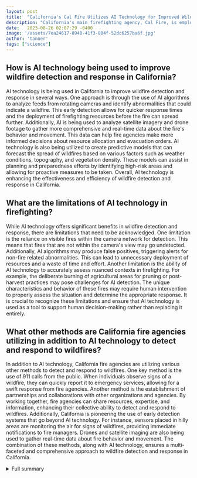 ```yaml
---
layout: post
title:  "California's Cal Fire Utilizes AI Technology for Improved Wildfire Detection"
description: "California's main firefighting agency, Cal Fire, is employing advanced AI technology to enhance their wildfire detection and response efforts. With the success of early fire detection and collaboration among firefighting agencies, the impact of AI technology is transforming the landscape of firefighting in California."
date:   2023-08-26 02:07:29 -0400
image: '/assets/7ea24617-8940-41f3-804f-52dc6257ba6f.jpg'
author: 'tanner'
tags: ["science"]
---
```


## How is AI technology being used to improve wildfire detection and response in California?
AI technology is being used in California to improve wildfire detection and response in several ways. One approach is through the use of AI algorithms to analyze feeds from rotating cameras and identify abnormalities that could indicate a wildfire. This early detection allows for quicker response times and the deployment of firefighting resources before the fire can spread further. Additionally, AI is being used to analyze satellite imagery and drone footage to gather more comprehensive and real-time data about the fire's behavior and movement. This data can help fire agencies make more informed decisions about resource allocation and evacuation orders. AI technology is also being utilized to create predictive models that can forecast the spread of wildfires based on various factors such as weather conditions, topography, and vegetation density. These models can assist in planning and preparedness efforts by identifying high-risk areas and allowing for proactive measures to be taken. Overall, AI technology is enhancing the effectiveness and efficiency of wildfire detection and response in California.

## What are the limitations of AI technology in firefighting?
While AI technology offers significant benefits in wildfire detection and response, there are limitations that need to be acknowledged. One limitation is the reliance on visible fires within the camera network for detection. This means that fires that are not within the camera's view may go undetected. Additionally, AI algorithms may produce false positives, triggering alerts for non-fire related abnormalities. This can lead to unnecessary deployment of resources and a waste of time and effort. Another limitation is the ability of AI technology to accurately assess nuanced contexts in firefighting. For example, the deliberate burning of agricultural areas for pruning or post-harvest practices may pose challenges for AI detection. The unique characteristics and behavior of these fires may require human intervention to properly assess the situation and determine the appropriate response. It is crucial to recognize these limitations and ensure that AI technology is used as a tool to support human decision-making rather than replacing it entirely.

## What other methods are California fire agencies utilizing in addition to AI technology to detect and respond to wildfires?
In addition to AI technology, California fire agencies are utilizing various other methods to detect and respond to wildfires. One key method is the use of 911 calls from the public. When individuals observe signs of a wildfire, they can quickly report it to emergency services, allowing for a swift response from fire agencies. Another method is the establishment of partnerships and collaborations with other organizations and agencies. By working together, fire agencies can share resources, expertise, and information, enhancing their collective ability to detect and respond to wildfires. Additionally, California is pioneering the use of early detection systems that go beyond AI technology. For instance, sensors placed in hilly areas are monitoring the air for signs of wildfires, providing immediate notifications to fire managers. Drones and satellite imaging are also being used to gather real-time data about fire behavior and movement. The combination of these methods, along with AI technology, ensures a multi-faceted and comprehensive approach to wildfire detection and response in California.


<details>
        <summary>Full summary</summary>
<p>California's main firefighting agency, Cal Fire, is utilizing AI technology to improve wildfire detection and response. The AI system has already shown success in detecting fires early, leading to quicker response times. However, human intervention is still necessary to confirm the AI model's alerts. The system can only detect visible fires within its camera network and may produce false positives that need to be manually vetted. Some fire operators remain skeptical about the AI's ability to grasp nuanced contexts, but Cal Fire is optimistic about the overall positive impact of the AI program.</p>
<p>In addition to the AI system, Cal Fire also utilizes other fire detection methods including 911 calls and partnerships. The program will expand to all of Cal Fire's 21 command centers in September, further enhancing the agency's ability to detect and respond to wildfires.</p>
<p>AI technology in firefighting is not without its limitations. Andrew Emerick, a fire operator, expressed skepticism about robots taking over jobs in firefighting. Deliberately set fires in agricultural areas, such as vintners burning branches after an autumn pruning or rice farmers burning stalks after harvest, pose challenges for AI detection. The nuances of such fires may require human intervention to accurately assess the situation.</p>
<p>To address these limitations, California is pioneering the use of early detection systems for wildfires. Sensors placed in hilly areas east of Oakland are monitoring the air for signs of wildfires. These sensors, along with AI, drones, and satellite imaging, provide fire managers with immediate notifications and enable quick deployment of personnel and equipment. Early detection is particularly crucial for catching fires in remote areas that might otherwise go unnoticed until they become much bigger.</p>
<p>The accuracy of sensor readings can be a concern, and the technology is still being developed and tested. However, the combination of different technologies, working together, is necessary for reliable early detection of wildfires. Multiple layers of monitoring, including camera towers and drone fleets, ensure fail-safe detection and response.</p>
<p>Having reliable early detection systems can prevent large fires and allow firefighters to eliminate them quickly, saving lives and protecting property. With wildfires expected to increase in frequency and intensity, the impact of early detection systems would be tremendous.</p>
<p>In California, the use of AI in firefighting is not limited to Cal Fire. The state's Department of Forestry and Fire Protection (Cal Fire) has launched the Alert California AI program, which utilizes AI to detect wildfires. Feeds from rotating cameras are processed using AI algorithms to identify abnormalities. The program has already helped extinguish potential wildfires and has received significant investment from Cal Fire.</p>
<p>The combination of AI technology, early detection systems, and collaborative efforts among firefighting agencies is transforming the way wildfires are detected and responded to in California. Although challenges and skepticism remain, the positive impact of these technologies is undeniable. As technology continues to advance, we can expect further improvements in wildfire detection and response, ultimately saving lives and protecting communities.</p>
</details>